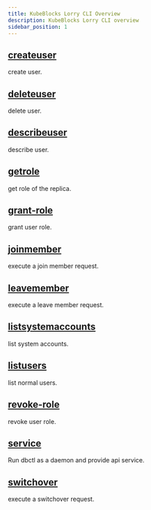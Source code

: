 ```yaml
---
title: KubeBlocks Lorry CLI Overview
description: KubeBlocks Lorry CLI overview
sidebar_position: 1
---
```


## [createuser](database_createuser.md)

create user.



## [deleteuser](database_deleteuser.md)

delete user.



## [describeuser](database_describeuser.md)

describe user.



## [getrole](database_getrole.md)

get role of the replica.



## [grant-role](database_grant-role.md)

grant user role.



## [joinmember](database_joinmember.md)

execute a join member request.



## [leavemember](database_leavemember.md)

execute a leave member request.



## [listsystemaccounts](database_listsystemaccounts.md)

list system accounts.



## [listusers](database_listusers.md)

list normal users.



## [revoke-role](database_revoke-role.md)

revoke user role.



## [service](database_service.md)

Run dbctl as a daemon and provide api service.



## [switchover](database_switchover.md)

execute a switchover request.




